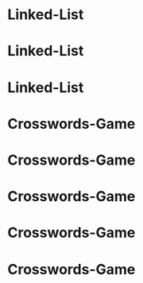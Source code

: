 # Linked-List
# Linked-List
# Linked-List
# Crosswords-Game
# Crosswords-Game
# Crosswords-Game
# Crosswords-Game
# Crosswords-Game
